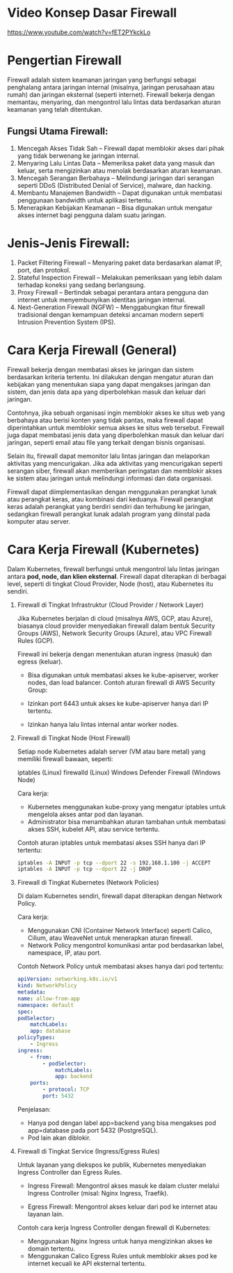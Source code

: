 # Video Konsep Dasar Firewall

https://www.youtube.com/watch?v=fET2PYkckLo

# Pengertian Firewall

Firewall adalah sistem keamanan jaringan yang berfungsi sebagai penghalang antara jaringan internal (misalnya, jaringan perusahaan atau rumah) dan jaringan eksternal (seperti internet). Firewall bekerja dengan memantau, menyaring, dan mengontrol lalu lintas data berdasarkan aturan keamanan yang telah ditentukan.

## Fungsi Utama Firewall:

1. Mencegah Akses Tidak Sah – Firewall dapat memblokir akses dari pihak yang tidak berwenang ke jaringan internal.
2. Menyaring Lalu Lintas Data – Memeriksa paket data yang masuk dan keluar, serta mengizinkan atau menolak berdasarkan aturan keamanan.
3. Mencegah Serangan Berbahaya – Melindungi jaringan dari serangan seperti DDoS (Distributed Denial of Service), malware, dan hacking.
4. Membantu Manajemen Bandwidth – Dapat digunakan untuk membatasi penggunaan bandwidth untuk aplikasi tertentu.
5. Menerapkan Kebijakan Keamanan – Bisa digunakan untuk mengatur akses internet bagi pengguna dalam suatu jaringan.

# Jenis-Jenis Firewall:

1. Packet Filtering Firewall – Menyaring paket data berdasarkan alamat IP, port, dan protokol.
2. Stateful Inspection Firewall – Melakukan pemeriksaan yang lebih dalam terhadap koneksi yang sedang berlangsung.
3. Proxy Firewall – Bertindak sebagai perantara antara pengguna dan internet untuk menyembunyikan identitas jaringan internal.
4. Next-Generation Firewall (NGFW) – Menggabungkan fitur firewall tradisional dengan kemampuan deteksi ancaman modern seperti Intrusion Prevention System (IPS).

# Cara Kerja Firewall (General)

Firewall bekerja dengan membatasi akses ke jaringan dan sistem berdasarkan kriteria tertentu. Ini dilakukan dengan mengatur aturan dan kebijakan yang menentukan siapa yang dapat mengakses jaringan dan sistem, dan jenis data apa yang diperbolehkan masuk dan keluar dari jaringan.

Contohnya, jika sebuah organisasi ingin memblokir akses ke situs web yang berbahaya atau berisi konten yang tidak pantas, maka firewall dapat diperintahkan untuk memblokir semua akses ke situs web tersebut. Firewall juga dapat membatasi jenis data yang diperbolehkan masuk dan keluar dari jaringan, seperti email atau file yang terkait dengan bisnis organisasi.

Selain itu, firewall dapat memonitor lalu lintas jaringan dan melaporkan aktivitas yang mencurigakan. Jika ada aktivitas yang mencurigakan seperti serangan siber, firewall akan memberikan peringatan dan memblokir akses ke sistem atau jaringan untuk melindungi informasi dan data organisasi.

Firewall dapat diimplementasikan dengan menggunakan perangkat lunak atau perangkat keras, atau kombinasi dari keduanya. Firewall perangkat keras adalah perangkat yang berdiri sendiri dan terhubung ke jaringan, sedangkan firewall perangkat lunak adalah program yang diinstal pada komputer atau server.

# Cara Kerja Firewall (Kubernetes)

Dalam Kubernetes, firewall berfungsi untuk mengontrol lalu lintas jaringan antara **pod, node, dan klien eksternal**. Firewall dapat diterapkan di berbagai level, seperti di tingkat Cloud Provider, Node (host), atau Kubernetes itu sendiri.

1. Firewall di Tingkat Infrastruktur (Cloud Provider / Network Layer)

   Jika Kubernetes berjalan di cloud (misalnya AWS, GCP, atau Azure), biasanya cloud provider menyediakan firewall dalam bentuk Security Groups (AWS), Network Security Groups (Azure), atau VPC Firewall Rules (GCP).

   Firewall ini bekerja dengan menentukan aturan ingress (masuk) dan egress (keluar).

   - Bisa digunakan untuk membatasi akses ke kube-apiserver, worker nodes, dan load balancer.
     Contoh aturan firewall di AWS Security Group:

   - Izinkan port 6443 untuk akses ke kube-apiserver hanya dari IP tertentu.
   - Izinkan hanya lalu lintas internal antar worker nodes.

2. Firewall di Tingkat Node (Host Firewall)

   Setiap node Kubernetes adalah server (VM atau bare metal) yang memiliki firewall bawaan, seperti:

   iptables (Linux)
   firewalld (Linux)
   Windows Defender Firewall (Windows Node)

   Cara kerja:

   - Kubernetes menggunakan kube-proxy yang mengatur iptables untuk mengelola akses antar pod dan layanan.
   - Administrator bisa menambahkan aturan tambahan untuk membatasi akses SSH, kubelet API, atau service tertentu.

   Contoh aturan iptables untuk membatasi akses SSH hanya dari IP tertentu:

   ```bash
   iptables -A INPUT -p tcp --dport 22 -s 192.168.1.100 -j ACCEPT
   iptables -A INPUT -p tcp --dport 22 -j DROP
   ```

3. Firewall di Tingkat Kubernetes (Network Policies)

   Di dalam Kubernetes sendiri, firewall dapat diterapkan dengan Network Policy.

   Cara kerja:

   - Menggunakan CNI (Container Network Interface) seperti Calico, Cilium, atau WeaveNet untuk menerapkan aturan firewall.
   - Network Policy mengontrol komunikasi antar pod berdasarkan label, namespace, IP, atau port.

   Contoh Network Policy untuk membatasi akses hanya dari pod tertentu:

   ```yaml
   apiVersion: networking.k8s.io/v1
   kind: NetworkPolicy
   metadata:
   name: allow-from-app
   namespace: default
   spec:
   podSelector:
       matchLabels:
       app: database
   policyTypes:
       - Ingress
   ingress:
       - from:
           - podSelector:
               matchLabels:
               app: backend
       ports:
           - protocol: TCP
           port: 5432
   ```

   Penjelasan:

   - Hanya pod dengan label app=backend yang bisa mengakses pod app=database pada port 5432 (PostgreSQL).
   - Pod lain akan diblokir.

4. Firewall di Tingkat Service (Ingress/Egress Rules)

   Untuk layanan yang diekspos ke publik, Kubernetes menyediakan Ingress Controller dan Egress Rules.

   - Ingress Firewall: Mengontrol akses masuk ke dalam cluster melalui Ingress Controller (misal: Nginx Ingress, Traefik).

   - Egress Firewall: Mengontrol akses keluar dari pod ke internet atau layanan lain.

   Contoh cara kerja Ingress Controller dengan firewall di Kubernetes:

   - Menggunakan Nginx Ingress untuk hanya mengizinkan akses ke domain tertentu.
   - Menggunakan Calico Egress Rules untuk memblokir akses pod ke internet kecuali ke API eksternal tertentu.
